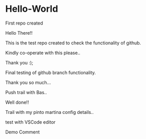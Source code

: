 # Hello-World
First repo created
 
 Hello There!!
 
 This is the test repo created to check the functionality of github.
 
 Kindly co-operate with this please..
 
 Thank you :);
 
 Final testing of github branch functionality.

 Thank you so much...

 Push trail with Bas..

 Well done!!

 Trail with my pinto martina config details..

 test with VSCode editor
 
 Demo Comment
